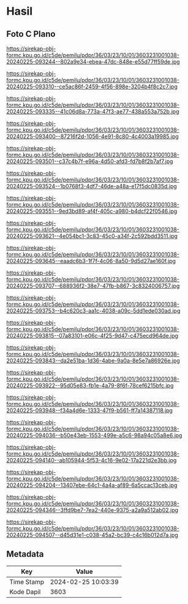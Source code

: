 # Hasil

## Foto C Plano

https://sirekap-obj-formc.kpu.go.id/c5de/pemilu/pdpr/36/03/23/10/01/3603231001038-20240225-093244--802a9e34-ebea-47dc-848e-e55d77ff59de.jpg

https://sirekap-obj-formc.kpu.go.id/c5de/pemilu/pdpr/36/03/23/10/01/3603231001038-20240225-093310--ce5ac86f-2459-4f56-898e-3204b4f8c2c7.jpg

https://sirekap-obj-formc.kpu.go.id/c5de/pemilu/pdpr/36/03/23/10/01/3603231001038-20240225-093335--41c06d8a-773a-47f3-ae77-438a553a752b.jpg

https://sirekap-obj-formc.kpu.go.id/c5de/pemilu/pdpr/36/03/23/10/01/3603231001038-20240225-093400--87216f2d-1056-4e91-8c80-4c4003a19985.jpg

https://sirekap-obj-formc.kpu.go.id/c5de/pemilu/pdpr/36/03/23/10/01/3603231001038-20240225-093501--c37c4b7f-e96a-4d50-afd3-fd7b8f2b7af7.jpg

https://sirekap-obj-formc.kpu.go.id/c5de/pemilu/pdpr/36/03/23/10/01/3603231001038-20240225-093524--1b0768f3-4df7-46de-a48a-e17f5dc0835d.jpg

https://sirekap-obj-formc.kpu.go.id/c5de/pemilu/pdpr/36/03/23/10/01/3603231001038-20240225-093551--9ed3bd89-af4f-405c-a980-b4dcf22f0546.jpg

https://sirekap-obj-formc.kpu.go.id/c5de/pemilu/pdpr/36/03/23/10/01/3603231001038-20240225-093621--4e054bc1-3c83-45c0-a34f-2c592bdd3511.jpg

https://sirekap-obj-formc.kpu.go.id/c5de/pemilu/pdpr/36/03/23/10/01/3603231001038-20240225-093645--eaadc6b3-1f7f-4c06-8a50-9d5d27ae160f.jpg

https://sirekap-obj-formc.kpu.go.id/c5de/pemilu/pdpr/36/03/23/10/01/3603231001038-20240225-093707--688936f2-38e7-47fb-b867-3c8324006757.jpg

https://sirekap-obj-formc.kpu.go.id/c5de/pemilu/pdpr/36/03/23/10/01/3603231001038-20240225-093753--b4c620c3-aa1c-4038-a09c-5dd1ede030ad.jpg

https://sirekap-obj-formc.kpu.go.id/c5de/pemilu/pdpr/36/03/23/10/01/3603231001038-20240225-093815--07a83101-e06c-4f25-9d47-c475ecd964de.jpg

https://sirekap-obj-formc.kpu.go.id/c5de/pemilu/pdpr/36/03/23/10/01/3603231001038-20240225-093843--da2e51ba-1d36-4abe-9a0a-8e5e7a86926e.jpg

https://sirekap-obj-formc.kpu.go.id/c5de/pemilu/pdpr/36/03/23/10/01/3603231001038-20240225-093922--95d05e83-fb1e-4a79-8f6f-78cef6215bfc.jpg

https://sirekap-obj-formc.kpu.go.id/c5de/pemilu/pdpr/36/03/23/10/01/3603231001038-20240225-093948--f34a4d6e-1333-47f9-b561-ff7a14387118.jpg

https://sirekap-obj-formc.kpu.go.id/c5de/pemilu/pdpr/36/03/23/10/01/3603231001038-20240225-094036--b50e43eb-1553-499e-a5c6-98a94c05a8e6.jpg

https://sirekap-obj-formc.kpu.go.id/c5de/pemilu/pdpr/36/03/23/10/01/3603231001038-20240225-094140--ab105944-5f53-4c16-9e02-17a221d2e3bb.jpg

https://sirekap-obj-formc.kpu.go.id/c5de/pemilu/pdpr/36/03/23/10/01/3603231001038-20240225-094204--13407ebe-64c1-4a4a-af89-6a5ccac13ceb.jpg

https://sirekap-obj-formc.kpu.go.id/c5de/pemilu/pdpr/36/03/23/10/01/3603231001038-20240225-094346--3ffd9be7-7ea2-440e-9375-a2a9a512ab02.jpg

https://sirekap-obj-formc.kpu.go.id/c5de/pemilu/pdpr/36/03/23/10/01/3603231001038-20240225-094507--d45d31e1-c038-45a2-bc39-c4c16b012d7a.jpg


## Metadata

| Key        | Value               |
| ---------- | ------------------- |
| Time Stamp | 2024-02-25 10:03:39 |
| Kode Dapil | 3603                |



